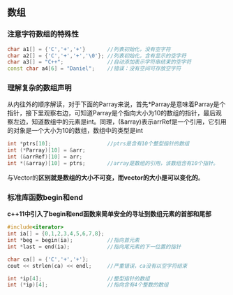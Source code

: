 ## 数组 ##
### 注意字符数组的特殊性 ###
```cpp
char a1[] = {'C','+','+'}		//列表初始化，没有空字符
char a2[] = {'C','+','+','\0'};	//列表初始化，含有显示的空字符
char a3[] = "C++";				//自动添加表示字符串结束的空字符
const char a4[6] = "Daniel";	//错误：没有空间可存放空字符
```
### 理解复杂的数组声明 ###
从内往外的顺序解读，对于下面的Parray来说，首先*Parray是意味着Parray是个指针，接下里观察右边，可知道Parray是个指向大小为10的数组的指针，最后观察左边，知道数组中的元素是int。同理，(&array)表示arrRef是一个引用，它引用的对象是一个大小为10的数组，数组中的类型是int
```cpp
int *ptrs[10];					//ptrs是含有10个整型指针的数组
int (*Parray)[10] = &arr;
int (&arrRef)[10] = arr;
int *(&array)[10] = ptrs;		//array是数组的引用，该数组含有10个指针。
```
与Vector的**区别就是数组的大小不可变，而vector的大小是可以变化的**。
### 标准库函数begin和end ###
**c++11中引入了begin和end函数来简单安全的寻址到数组元素的首部和尾部**
```cpp
#include<iterator>
int ia[] = {0,1,2,3,4,5,6,7,8};
int *beg = begin(ia);			//指向首元素
int *last = end(ia);			//指向尾元素的下一位置的指针
```

```cpp
char ca[] = {'C','+','+'};
cout << strlen(ca) << endl;		//严重错误，ca没有以空字符结束
```

```cpp
int *ip[4];						//整型指针的数组
int (*ip)[4];					//指向含有4个整数的数组
```